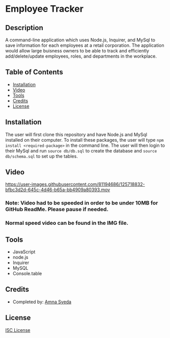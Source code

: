 # Employee Tracker 

## Description
A command-line application which uses Node.js, Inquirer, and MySql to save information for each employees at a retail corporation. The application would allow large buisness owners to be able to track and efficiently add/delete/update employees, roles, and departments in the workplace. 

## Table of Contents
* [Installation](#installation)
* [Video](#video)
* [Tools](#tools)
* [Credits](#credits)
* [License](#license)

## Installation
The user will first clone this repository and have Node.js and MySql installed on their computer. To install these packages, the user will type `npm install <required-package>` in the command line. The user will then login to their MySql and run `source db/db.sql` to create the database and `source db/schema.sql` to set up the tables. 

## Video

https://user-images.githubusercontent.com/81194686/125718832-bfbc3d2d-645c-4d46-b65a-bb4909a80393.mov

### Note: Video had to be speeded in order to be under 10MB for GitHub ReadMe. Please pause if needed. 
### Normal speed video can be found in the IMG file. 

## Tools
* JavaScript
* node.js
* Inquirer 
* MySQL
* Console.table

## Credits
* Completed by: [Amna Syeda](https://github.com/amnasyeda)

## License
[ISC License](https://choosealicense.com/licenses/isc/)

